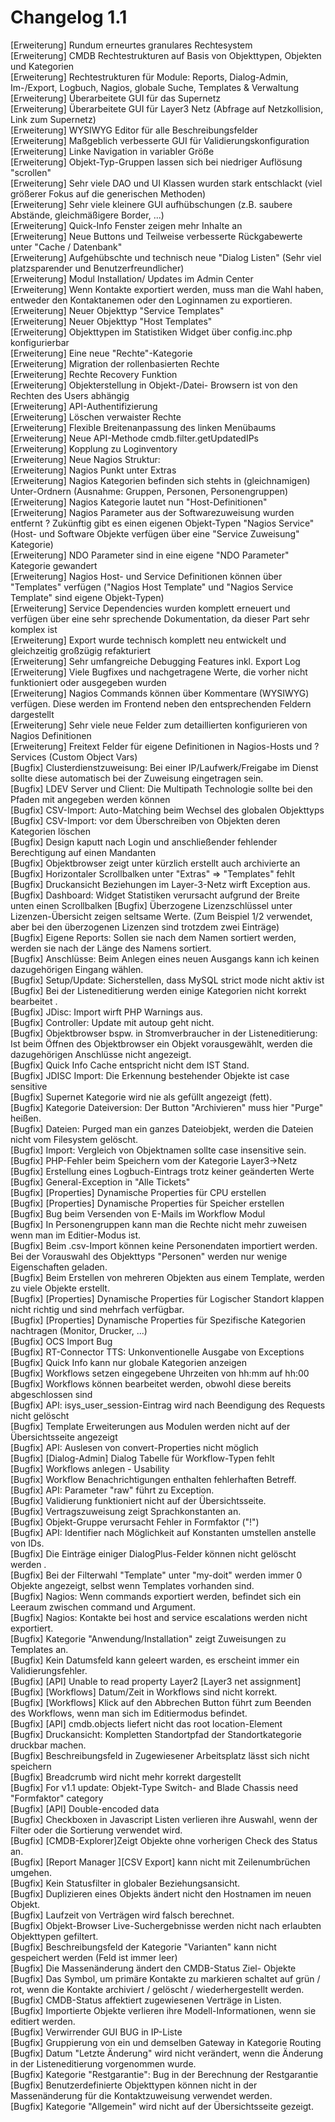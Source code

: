 # Changelog 1.1

[Erweiterung]    Rundum erneurtes granulares Rechtesystem<br>
[Erweiterung]    CMDB Rechtestrukturen auf Basis von Objekttypen, Objekten und Kategorien<br>
[Erweiterung]    Rechtestrukturen für Module: Reports, Dialog-Admin, Im-/Export, Logbuch, Nagios, globale Suche, Templates & Verwaltung<br>
[Erweiterung]   Überarbeitete GUI für das Supernetz<br>
[Erweiterung]   Überarbeitete GUI für Layer3 Netz (Abfrage auf Netzkollision, Link zum Supernetz)<br>
[Erweiterung]   WYSIWYG Editor für alle Beschreibungsfelder<br>
[Erweiterung]   Maßgeblich verbesserte GUI für Validierungskonfiguration<br>
[Erweiterung]   Linke Navigation in variabler Größe<br>
[Erweiterung]   Objekt-Typ-Gruppen lassen sich bei niedriger Auflösung "scrollen"<br>
[Erweiterung]   Sehr viele DAO und UI Klassen wurden stark entschlackt (viel größerer Fokus auf die generischen Methoden)<br>
[Erweiterung]   Sehr viele kleinere GUI aufhübschungen (z.B. saubere Abstände, gleichmäßigere Border, ...)<br>
[Erweiterung]   Quick-Info Fenster zeigen mehr Inhalte an<br>
[Erweiterung]   Neue Buttons und Teilweise verbesserte Rückgabewerte unter "Cache / Datenbank"<br>
[Erweiterung]   Aufgehübschte und technisch neue "Dialog Listen" (Sehr viel platzsparender und Benutzerfreundlicher)<br>
[Erweiterung]    Modul Installation/ Updates im Admin Center<br>
[Erweiterung]   Wenn Kontakte exportiert werden, muss man die Wahl haben, entweder den Kontaktanemen oder den Loginnamen zu exportieren.<br>
[Erweiterung]    Neuer  Objekttyp "Service Templates"<br>
[Erweiterung]    Neuer  Objekttyp "Host Templates"<br>
[Erweiterung]    Objekttypen im Statistiken Widget über config.inc.php konfigurierbar<br>
[Erweiterung]    Eine neue "Rechte"-Kategorie<br>
[Erweiterung]    Migration der rollenbasierten Rechte<br>
[Erweiterung]    Rechte Recovery Funktion<br>
[Erweiterung]    Objekterstellung in Objekt-/Datei- Browsern ist von den Rechten des Users abhängig<br>
[Erweiterung]    API-Authentifizierung<br>
[Erweiterung]    Löschen verwaister Rechte<br>
[Erweiterung]    Flexible Breitenanpassung des linken Menübaums<br>
[Erweiterung]    Neue API-Methode cmdb.filter.getUpdatedIPs<br>
[Erweiterung]    Kopplung zu Loginventory<br>
[Erweiterung]    Neue Nagios Struktur:<br>
[Erweiterung]      Nagios Punkt unter Extras<br>
[Erweiterung]        Nagios Kategorien befinden sich stehts in (gleichnamigen) Unter-Ordnern (Ausnahme: Gruppen, Personen, Personengruppen)<br>
[Erweiterung]        Nagios Kategorie lautet nun "Host-Definitionen"<br>
[Erweiterung]        Nagios Parameter aus der Softwarezuweisung wurden entfernt ? Zukünftig gibt es einen eigenen Objekt-Typen "Nagios Service" (Host- und Software Objekte verfügen über eine "Service Zuweisung" Kategorie)<br>
[Erweiterung]        NDO Parameter sind in eine eigene "NDO Parameter" Kategorie gewandert<br>
[Erweiterung]        Nagios Host- und Service Definitionen können über "Templates" verfügen ("Nagios Host Template" und "Nagios Service Template" sind eigene Objekt-Typen)<br>
[Erweiterung]        Service Dependencies wurden komplett erneuert und verfügen über eine sehr sprechende Dokumentation, da dieser Part sehr komplex ist<br>
[Erweiterung]          Export wurde technisch komplett neu entwickelt und gleichzeitig großzügig refakturiert<br>
[Erweiterung]        Sehr umfangreiche Debugging Features inkl. Export Log<br>
[Erweiterung]        Viele Bugfixes und nachgetragene Werte, die vorher nicht funktioniert oder ausgegeben wurden<br>
[Erweiterung]          Nagios Commands können über Kommentare (WYSIWYG) verfügen. Diese werden im Frontend neben den entsprechenden Feldern dargestellt<br>
[Erweiterung]          Sehr viele neue Felder zum detaillierten konfigurieren von Nagios Definitionen<br>
[Erweiterung]          Freitext Felder für eigene Definitionen in Nagios-Hosts und ?Services (Custom Object Vars)<br>
[Bugfix]    Clusterdienstzuweisung: Bei einer IP/Laufwerk/Freigabe im Dienst sollte diese automatisch bei der Zuweisung eingetragen sein.<br>
[Bugfix]    LDEV Server und Client: Die Multipath Technologie sollte bei den Pfaden mit angegeben werden können<br>
[Bugfix]    CSV-Import: Auto-Matching beim Wechsel des globalen Objekttyps<br>
[Bugfix]    CSV-Import: vor dem Überschreiben von Objekten deren Kategorien löschen<br>
[Bugfix]    Design kaputt nach Login und anschließender fehlender Berechtigung auf einen Mandanten<br>
[Bugfix]    Objektbrowser zeigt unter kürzlich erstellt auch archivierte an<br>
[Bugfix]    Horizontaler Scrollbalken unter "Extras" => "Templates" fehlt<br>
[Bugfix]    Druckansicht Beziehungen im Layer-3-Netz wirft Exception aus.<br>
[Bugfix]    Dashboard: Widget Statistiken verursacht aufgrund der Breite unten einen Scrollbalken [Bugfix]    Überzogene Lizenzschlüssel unter Lizenzen-Übersicht zeigen seltsame Werte. (Zum Beispiel 1/2 verwendet, aber bei den überzogenen Lizenzen sind trotzdem zwei Einträge)<br>
[Bugfix]    Eigene Reports: Sollen sie nach dem Namen sortiert werden, werden sie nach der Länge des Namens sortiert.<br>
[Bugfix]    Anschlüsse: Beim Anlegen eines neuen Ausgangs kann ich keinen dazugehörigen Eingang wählen.<br>
[Bugfix]    Setup/Update: Sicherstellen, dass MySQL strict mode nicht aktiv ist<br>
[Bugfix]    Bei der Listeneditierung werden einige Kategorien nicht korrekt bearbeitet .<br>
[Bugfix]    JDisc: Import wirft PHP Warnings aus.<br>
[Bugfix]    Controller: Update mit autoup geht nicht.<br>
[Bugfix]    Objektbrowser bspw. in Stromverbraucher in der Listeneditierung: Ist beim Öffnen des Objektbrowser ein Objekt vorausgewählt, werden die dazugehörigen Anschlüsse nicht angezeigt.<br>
[Bugfix]    Quick Info Cache entspricht nicht dem IST Stand.<br>
[Bugfix]    JDISC Import: Die Erkennung bestehender Objekte ist case sensitive<br>
[Bugfix]    Supernet Kategorie wird nie als gefüllt angezeigt (fett).<br>
[Bugfix]    Kategorie Dateiversion: Der Button "Archivieren" muss hier "Purge" heißen.<br>
[Bugfix]    Dateien: Purged man ein ganzes Dateiobjekt, werden die Dateien nicht vom Filesystem gelöscht.<br>
[Bugfix]    Import: Vergleich von Objektnamen sollte case insensitive sein.<br>
[Bugfix]    PHP-Fehler beim Speichern vom der Kategorie Layer3->Netz<br>
[Bugfix]    Erstellung eines Logbuch-Eintrags trotz keiner geänderten Werte<br>
[Bugfix]    General-Exception in "Alle Tickets"<br>
[Bugfix]    [Properties] Dynamische Properties für CPU erstellen<br>
[Bugfix]    [Properties] Dynamische Properties für Speicher erstellen<br>
[Bugfix]    Bug beim Versenden von E-Mails im Workflow Modul<br>
[Bugfix]    In Personengruppen kann man die Rechte nicht mehr zuweisen wenn man im Editier-Modus ist.<br>
[Bugfix]    Beim .csv-Import können keine Personendaten importiert werden. Bei der Vorauswahl des Objekttyps "Personen" werden nur wenige Eigenschaften geladen.<br>
[Bugfix]    Beim Erstellen von mehreren Objekten aus einem Template, werden zu viele Objekte erstellt.<br>
[Bugfix]    [Properties] Dynamische Properties für Logischer Standort klappen nicht richtig und sind mehrfach verfügbar.<br>
[Bugfix]    [Properties] Dynamische Properties für Spezifische Kategorien nachtragen (Monitor, Drucker, ...)<br>
[Bugfix]    OCS Import Bug<br>
[Bugfix]    RT-Connector TTS: Unkonventionelle Ausgabe von Exceptions<br>
[Bugfix]    Quick Info kann nur globale Kategorien anzeigen<br>
[Bugfix]    Workflows setzen eingegebene Uhrzeiten von hh:mm auf hh:00<br>
[Bugfix]    Workflows können bearbeitet werden, obwohl diese bereits abgeschlossen sind<br>
[Bugfix]    API: isys_user_session-Eintrag wird nach Beendigung des Requests nicht gelöscht<br>
[Bugfix]    Template Erweiterungen aus Modulen werden nicht auf der Übersichtsseite angezeigt<br>
[Bugfix]    API: Auslesen von convert-Properties nicht möglich<br>
[Bugfix]    [Dialog-Admin] Dialog Tabelle für Workflow-Typen fehlt<br>
[Bugfix]    Workflows anlegen - Usability<br>
[Bugfix]    Workflow Benachrichtigungen enthalten fehlerhaften  Betreff.<br>
[Bugfix]    API: Parameter "raw" führt zu Exception.<br>
[Bugfix]    Validierung funktioniert nicht auf der Übersichtsseite.<br>
[Bugfix]    Vertragszuweisung zeigt Sprachkonstanten an.<br>
[Bugfix]    Objekt-Gruppe verursacht Fehler in Formfaktor ("!")<br>
[Bugfix]    API: Identifier nach Möglichkeit auf Konstanten umstellen anstelle von IDs.<br>
[Bugfix]    Die Einträge einiger DialogPlus-Felder können nicht gelöscht werden .<br>
[Bugfix]    Bei der Filterwahl "Template" unter "my-doit" werden immer 0 Objekte angezeigt, selbst wenn Templates vorhanden sind.<br>
[Bugfix]    Nagios: Wenn commands exportiert werden, befindet sich ein Leeraum zwischen command und Argument.<br>
[Bugfix]    Nagios: Kontakte bei  host and service escalations werden nicht exportiert.<br>
[Bugfix]    Kategorie "Anwendung/Installation" zeigt Zuweisungen zu Templates an.<br>
[Bugfix]    Kein Datumsfeld kann geleert warden, es erscheint immer ein Validierungsfehler.<br>
[Bugfix]    [API] Unable to read property Layer2 [Layer3 net assignment]<br>
[Bugfix]    [Workflows] Datum/Zeit in Workflows sind nicht korrekt.<br>
[Bugfix]    [Workflows] Klick auf den Abbrechen  Button führt zum Beenden des Workflows, wenn man sich im Editiermodus befindet.<br>
[Bugfix]    [API] cmdb.objects liefert nicht das root location-Element<br>
[Bugfix]    Druckansicht: Kompletten Standortpfad der Standortkategorie druckbar machen.<br>
[Bugfix]    Beschreibungsfeld in Zugewiesener Arbeitsplatz lässt sich nicht speichern<br>
[Bugfix]    Breadcrumb wird nicht mehr korrekt dargestellt<br>
[Bugfix]    For v1.1 update: Objekt-Type Switch- and Blade Chassis need "Formfaktor" category<br>
[Bugfix]    [API] Double-encoded data<br>
[Bugfix]    Checkboxen in Javascript Listen verlieren ihre Auswahl, wenn der Filter oder die Sortierung verwendet wird.<br>
[Bugfix]    [CMDB-Explorer]Zeigt Objekte ohne vorherigen Check des Status an.<br>
[Bugfix]    [Report Manager ][CSV Export] kann nicht mit Zeilenumbrüchen umgehen.<br>
[Bugfix]    Kein Statusfilter in globaler Beziehungsansicht.<br>
[Bugfix]    Duplizieren eines Objekts ändert nicht den Hostnamen im neuen Objekt.<br>
[Bugfix]    Laufzeit von Verträgen wird falsch berechnet.<br>
[Bugfix]    Objekt-Browser Live-Suchergebnisse werden nicht nach erlaubten Objekttypen gefiltert.<br>
[Bugfix]    Beschreibungsfeld der Kategorie "Varianten" kann nicht gespeichert werden (Feld ist immer leer)<br>
[Bugfix]    Die Massenänderung ändert den CMDB-Status Ziel- Objekte<br>
[Bugfix]    Das Symbol, um primäre Kontakte zu markieren schaltet auf grün / rot, wenn die Kontakte archiviert / gelöscht / wiederhergestellt werden.<br>
[Bugfix]    CMDB-Status affektiert zugewiesenen Verträge in Listen.<br>
[Bugfix]    Importierte Objekte verlieren ihre Modell-Informationen, wenn sie editiert werden.<br>
[Bugfix]    Verwirrender GUI BUG in IP-Liste<br>
[Bugfix]    Gruppierung von ein und demselben Gateway in Kategorie Routing<br>
[Bugfix]    Datum "Letzte Änderung" wird nicht verändert, wenn die Änderung in der Listeneditierung vorgenommen wurde.<br>
[Bugfix]    Kategorie "Restgarantie": Bug in der Berechnung der Restgarantie<br>
[Bugfix]    Benutzerdefinierte Objekttypen können nicht in der Massenänderung für die Kontaktzuweisung verwendet werden.<br>
[Bugfix]    Kategorie "Allgemein" wird nicht auf der Übersichtsseite gezeigt.<br>
